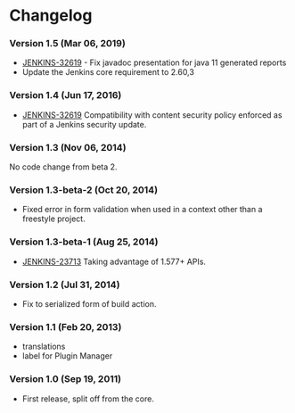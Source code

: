 # Changelog

### Version 1.5 (Mar 06, 2019)

-   [JENKINS-32619](https://issues.jenkins-ci.org/browse/JENKINS-32619) -
    Fix javadoc presentation for java 11 generated reports
-   Update the Jenkins core requirement to 2.60,3

### Version 1.4 (Jun 17, 2016)

-   [JENKINS-32619](https://issues.jenkins-ci.org/browse/JENKINS-32619)
    Compatibility with content security policy enforced as part of a
    Jenkins security update.

### Version 1.3 (Nov 06, 2014)

No code change from beta 2.

### Version 1.3-beta-2 (Oct 20, 2014)

-   Fixed error in form validation when used in a context other than a
    freestyle project.

### Version 1.3-beta-1 (Aug 25, 2014)

-   [JENKINS-23713](https://issues.jenkins-ci.org/browse/JENKINS-23713)
    Taking advantage of 1.577+ APIs.

### Version 1.2 (Jul 31, 2014)

-   Fix to serialized form of build action.

### Version 1.1 (Feb 20, 2013)

-   translations
-   label for Plugin Manager

### Version 1.0 (Sep 19, 2011)

-   First release, split off from the core.
